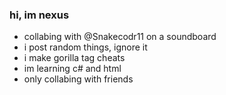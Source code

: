 ### hi, im nexus

- collabing with @Snakecodr11 on a soundboard
- i post random things, ignore it
- i make gorilla tag cheats
- im learning c# and html
- only collabing with friends
